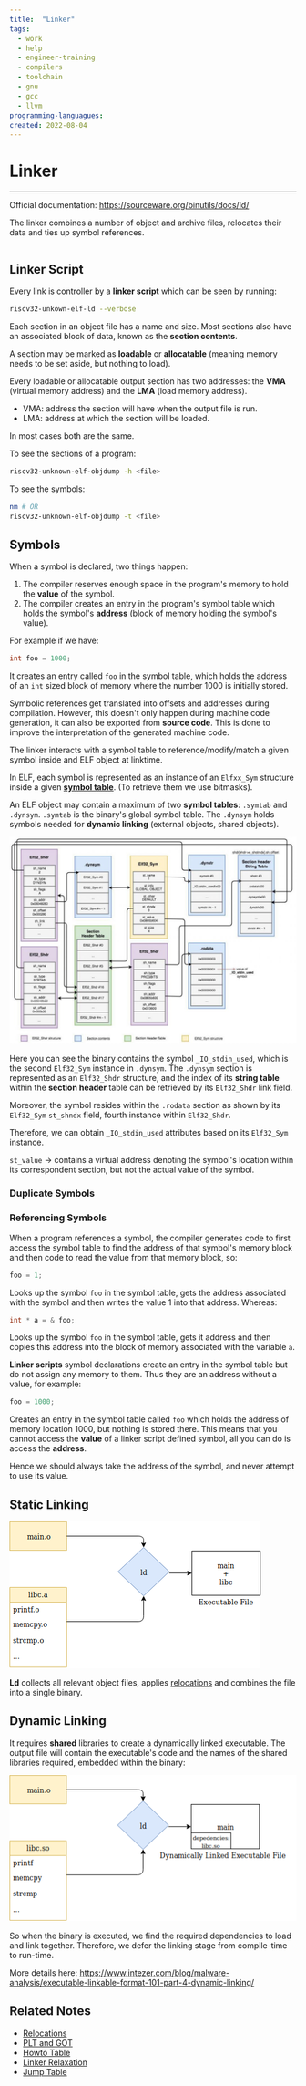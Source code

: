 ```yaml
---
title:  "Linker"
tags:
  - work
  - help
  - engineer-training
  - compilers
  - toolchain
  - gnu
  - gcc
  - llvm
programming-languagues:
created: 2022-08-04
---
```

# Linker
---
Official documentation: https://sourceware.org/binutils/docs/ld/

The linker combines a number of object and archive files, relocates their data and ties up symbol references.

```toc
```

## Linker Script
Every link is controller by a **linker script** which can be seen by running:

```bash
riscv32-unkown-elf-ld --verbose
```

Each section in an object file has a name and size. Most sections also have an associated block of data, known as the **section contents**.

A section may be marked as **loadable** or **allocatable** (meaning memory needs to be set aside, but nothing to load).

Every loadable or allocatable output section has two addresses: the **VMA** (virtual memory address) and the **LMA** (load memory address).

- VMA: address the section will have when the output file is run.
- LMA: address at which the section will be loaded.

In most cases both are the same.

To see the sections of a program:

```bash
riscv32-unknown-elf-objdump -h <file>
```

To see the symbols:

```bash
nm # OR
riscv32-unknown-elf-objdump -t <file>
```

## Symbols
When a symbol is declared, two things happen:

1. The compiler reserves enough space in the program's memory to hold the **value** of the symbol.
2. The compiler creates an entry in the program's symbol table which holds the symbol's **address** (block of memory holding the symbol's value).

For example if we have:

```c
int foo = 1000;
```

It creates an entry called `foo` in the symbol table, which holds the address of an `int` sized block of memory where the number 1000 is initially stored.

Symbolic references get translated into offsets and addresses during compilation. However, this doesn't only happen during machine code generation, it can also be exported from **source code**. This is done to improve the interpretation of the generated machine code.

The linker interacts with a symbol table to reference/modify/match a given symbol inside and ELF object at linktime.

In ELF, each symbol is represented as an instance of an `Elfxx_Sym` structure inside a given [**symbol table**](notes/plt-and-got.md). (To retrieve them we use bitmasks).

An ELF object may contain a maximum of two **symbol tables**: `.symtab` and `.dynsym`. `.symtab` is the binary's global symbol table. The `.dynsym` holds symbols needed for **dynamic linking** (external objects, shared objects).

![](notes/images/Pasted%20image%2020220802095635.png)

Here you can see the binary contains the symbol `_IO_stdin_used`, which is the second `Elf32_Sym` instance in `.dynsym`. The `.dynsym` section is represented as an `Elf32_Shdr` structure, and the index of its **string table** within the **section header** table can be retrieved by its `Elf32_Shdr` link field.

Moreover, the symbol resides within the `.rodata` section as shown by its `Elf32_Sym` `st_shndx` field, fourth instance within `Elf32_Shdr`.

Therefore, we can obtain `_IO_stdin_used` attributes based on its `Elf32_Sym` instance.

`st_value` -> contains a virtual address denoting the symbol's location within its correspondent section, but not the actual value of the symbol.

### Duplicate Symbols


### Referencing Symbols
When a program references a symbol, the compiler generates code to first access the symbol table to find the address of that symbol's memory block and then code to read the value from that memory block, so:

```c
foo = 1;
```

Looks up the symbol `foo` in the symbol table, gets the address associated with the symbol and then writes the value 1 into that address. Whereas:

```c
int * a = & foo;
```

Looks up the symbol `foo` in the symbol table, gets it address and then copies this address into the block of memory associated with the variable `a`.

**Linker scripts** symbol declarations create an entry in the symbol table but do not assign any memory to them. Thus they are an address without a value, for example:

```c
foo = 1000;
```

Creates an entry in the symbol table called `foo` which holds the address of memory location 1000, but nothing is stored there. This means that you cannot access the **value** of a linker script defined symbol, all you can do is access the **address**.

Hence we should always take the address of the symbol, and never attempt to use its value.

## Static Linking
![](notes/images/Pasted%20image%2020220802105128.png)

**Ld** collects all relevant object files, applies [relocations](notes/relocations.md) and combines the file into a single binary.

## Dynamic Linking
It requires **shared** libraries to create a dynamically linked executable. The output file will contain the executable's code and the names of the shared libraries required, embedded within the binary:

![](notes/images/Pasted%20image%2020220802105245.png)

So when the binary is executed, we find the required dependencies to load and link together. Therefore, we defer the linking stage from compile-time to run-time.

More details here: https://www.intezer.com/blog/malware-analysis/executable-linkable-format-101-part-4-dynamic-linking/

## Related Notes
- [Relocations](notes/relocations.md)
- [PLT and GOT](/notes/plt-and-got.md)
- [Howto Table](notes/howto-table.md)
- [Linker Relaxation](notes/linker-relaxation.md)
- [Jump Table](notes/jump-table.md)